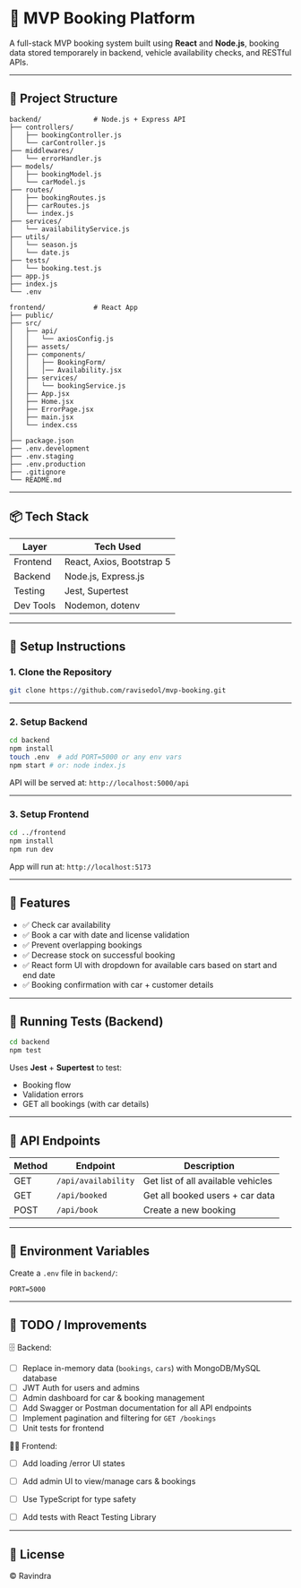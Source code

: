 
# 🚗 MVP Booking Platform

A full-stack MVP booking system built using **React** and **Node.js**, booking data stored temporarely in backend, vehicle availability checks, and RESTful APIs.

---

## 📂 Project Structure

```
backend/             # Node.js + Express API
├── controllers/
│   ├── bookingController.js
│   └── carController.js
├── middlewares/
│   └── errorHandler.js
├── models/
│   ├── bookingModel.js
│   └── carModel.js
├── routes/
│   ├── bookingRoutes.js
│   ├── carRoutes.js
│   └── index.js
├── services/
│   └── availabilityService.js
├── utils/
│   └── season.js
│   └── date.js
├── tests/
│   └── booking.test.js
├── app.js
├── index.js
└── .env

frontend/            # React App
├── public/         
├── src/           
│   ├── api/                 
│   │   └── axiosConfig.js
│   ├── assets/              
│   ├── components/
│   │   ├── BookingForm/     
│   │   │── Availability.jsx
│   ├── services/           
│   │   └── bookingService.js
│   ├── App.jsx             
│   ├── Home.jsx             
│   ├── ErrorPage.jsx       
│   ├── main.jsx            
│   └── index.css            
│
├── package.json                
├── .env.development  
├── .env.staging     
├── .env.production   
├── .gitignore        
└── README.md        

```

---

## 📦 Tech Stack

| Layer     | Tech Used                  |
|-----------|----------------------------|
| Frontend  | React, Axios, Bootstrap 5  |
| Backend   | Node.js, Express.js        |
| Testing   | Jest, Supertest            |
| Dev Tools | Nodemon, dotenv            |

---

## 🔧 Setup Instructions

### 1. Clone the Repository

```bash
git clone https://github.com/ravisedol/mvp-booking.git

```

---

### 2. Setup Backend

```bash
cd backend
npm install
touch .env  # add PORT=5000 or any env vars
npm start # or: node index.js
```

API will be served at: `http://localhost:5000/api`

---

### 3. Setup Frontend

```bash
cd ../frontend
npm install
npm run dev
```

App will run at: `http://localhost:5173`

---

## 🚀 Features

- ✅ Check car availability
- ✅ Book a car with date and license validation
- ✅ Prevent overlapping bookings
- ✅ Decrease stock on successful booking
- ✅ React form UI with dropdown for available cars based on start and end date
- ✅ Booking confirmation with car + customer details

---

## 🧪 Running Tests (Backend)

```bash
cd backend
npm test
```

Uses **Jest** + **Supertest** to test:
- Booking flow
- Validation errors
- GET all bookings (with car details)

---

## 📄 API Endpoints

| Method | Endpoint            | Description                        |
|--------|---------------------|------------------------------------|
| GET    | `/api/availability` | Get list of all available vehicles |     
| GET    | `/api/booked`       | Get all booked users + car data    |
| POST   | `/api/book`         | Create a new booking               |

---

## 🔐 Environment Variables

Create a `.env` file in `backend/`:

```env
PORT=5000
```

---

## 📝 TODO / Improvements

🗄️ Backend:

- [ ] Replace in-memory data (`bookings`, `cars`) with MongoDB/MySQL database
- [ ] JWT Auth for users and admins
- [ ] Admin dashboard for car & booking management
- [ ] Add Swagger or Postman documentation for all API endpoints
- [ ] Implement pagination and filtering for `GET /bookings`
- [ ] Unit tests for frontend

🧑‍💻 Frontend:

- [ ] Add loading /error UI states
- [ ] Add admin UI to view/manage cars & bookings
- [ ] Use TypeScript for type safety 
- [ ] Add tests with React Testing Library



---

## 🧾 License

© Ravindra
